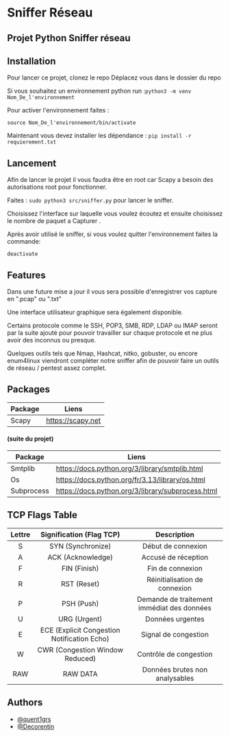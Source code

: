 
# Sniffer Réseau

## Projet Python Sniffer réseau




## Installation

Pour lancer ce projet, clonez le repo
Déplacez vous dans le dossier du repo 

Si vous souhaitez un environnement python run :```python3 -m venv 
Nom_De_l'environnement``` 

Pour activer l'environnement faites : 

```source Nom_De_l'environnement/bin/activate ```

Maintenant vous devez installer les dépendance : ```pip install -r requierement.txt ```

## Lancement

Afin de lancer le projet il vous faudra être en root car Scapy a besoin des autorisations root pour fonctionner. 

Faites : ``` sudo python3 src/sniffer.py ``` pour lancer le sniffer.

Choisissez l'interface sur laquelle vous voulez écoutez et ensuite choisissez le nombre de paquet a Capturer .

Après avoir utilisé le sniffer, si vous voulez quitter l'environnement faites la commande:

``` deactivate ```



## Features

Dans une future mise a jour il vous sera possible d'enregistrer vos capture en ".pcap" ou ".txt" 

Une interface utilisateur graphique sera également disponible. 

Certains protocole comme le SSH, POP3, SMB, RDP, LDAP ou IMAP seront par la suite ajouté pour pouvoir travailler sur chaque protocole et ne plus avoir des inconnus ou presque.

Quelques outils tels que Nmap, Hashcat, nitko, gobuster, ou encore enum4linux viendront compléter notre sniffer afin de pouvoir faire un outils de réseau / pentest assez complet.

## Packages
| Package             | Liens                                              
| ----------------- | ------------------------------------------------------------------ |
Scapy |https://scapy.net

#### (suite du projet)
| Package             | Liens                                              
| ----------------- | ------------------------------------------------------------------ |
| Smtplib |https://docs.python.org/3/library/smtplib.html|
| Os |https://docs.python.org/fr/3.13/library/os.html|
| Subprocess|https://docs.python.org/3/library/subprocess.html|

## TCP Flags Table

| Lettre | Signification (Flag TCP) | Description |
|:------:|:------------------------:|:-----------:|
| S      | SYN (Synchronize)         | Début de connexion |
| A      | ACK (Acknowledge)         | Accusé de réception |
| F      | FIN (Finish)              | Fin de connexion |
| R      | RST (Reset)               | Réinitialisation de connexion |
| P      | PSH (Push)                | Demande de traitement immédiat des données |
| U      | URG (Urgent)              | Données urgentes |
| E      | ECE (Explicit Congestion Notification Echo) | Signal de congestion |
| W      | CWR (Congestion Window Reduced) | Contrôle de congestion |
| RAW    | RAW DATA                  | Données brutes non analysables |


## Authors

- [@quent1grs](https://github.com/quent1grs)
- [@Decorentin](https://github.com/Decorentin)
